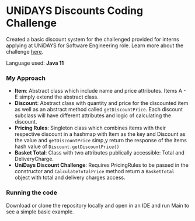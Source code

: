 # UNiDAYS Discounts Coding Challenge
Created a basic discount system for the challenged provided for interns applying at UNiDAYS for Software Engineering role. Learn more about the challenge [here](https://github.com/MyUNiDAYS/tech-placement-challenge).

Language used: **Java 11**

### My Approach
- **Item**: Abstract class which include name and price attributes. Items A - E simply extend the abstract class.
- **Discount**: Abstract class with quantity and price for the discounted item as well as an abstract method called ``getDiscountPrice``. Each discount subclass will have different attributes and logic of calculating the discount.
- **Pricing Rules**: Singleton class which combines items with their respective discount in a hashmap with Item as the key and Discount as the value and `getDiscountPrice` simp,y return the response of the items hash value of `Discount.getDiscountPrice()`
- **Basket Total**: Class with two attributes publically accessible: Total and DeliveryCharge.
- **UniDays Discount Challenge**: Requires PricingRules to be passed in the constructor and `CalculateTotalPrice` method return a `BasketTotal` object with total and delivery charges access.

### Running the code
Download or clone the repository locally and open in an IDE and run Main to see a simple basic example.

